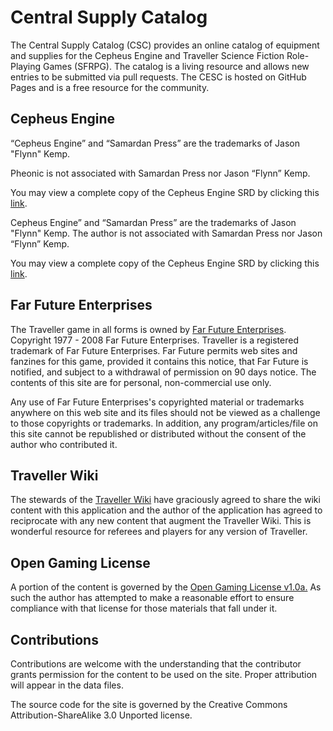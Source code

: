 # Central Supply Catalog

The Central Supply Catalog (CSC) provides an online catalog of equipment and supplies for the Cepheus Engine and Traveller Science Fiction Role-Playing Games (SFRPG). The catalog is a living resource and allows new entries to be submitted via pull requests. The CESC is hosted on GitHub Pages and is a free resource for the community.


## Cepheus Engine

“Cepheus Engine” and “Samardan Press” are the trademarks of Jason "Flynn" Kemp.

Pheonic is not associated with Samardan Press nor Jason “Flynn” Kemp.

You may view a complete copy of the Cepheus Engine SRD by clicking this <a href="https://thetrove.is/Books/Cepheus%20Engine/CE%20-%20Cepheus%20Engine%20SRD.pdf" target="_blank">link</a>.

Cepheus Engine” and “Samardan Press” are the trademarks of Jason "Flynn" Kemp. The author is not associated with Samardan Press nor Jason “Flynn” Kemp.

You may view a complete copy of the Cepheus Engine SRD by clicking this <a href="https://thetrove.is/Books/Cepheus%20Engine/CE%20-%20Cepheus%20Engine%20SRD.pdf" target="_blank">link</a>.

## Far Future Enterprises

The Traveller game in all forms is owned by <a href="https://farfuture.net" target="_blank">Far Future Enterprises</a>. Copyright 1977 - 2008 Far Future Enterprises. Traveller is a registered trademark of Far Future Enterprises. Far Future permits web sites and fanzines for this game, provided it contains this notice, that Far Future is notified, and subject to a withdrawal of permission on 90 days notice. The contents of this site are for personal, non-commercial use only.

Any use of Far Future Enterprises's copyrighted material or trademarks anywhere on this web site and its files should not be viewed as a challenge to those copyrights or trademarks. In addition, any program/articles/file on this site cannot be republished or distributed without the consent of the author who contributed it.

## Traveller Wiki

The stewards of the <a href="https://wiki.travellerrpg.com/" target="_blank">Traveller Wiki</a> have graciously agreed to share the wiki content with this application and the author of the application has agreed to reciprocate with any new content that augment the Traveller Wiki. This is wonderful resource for referees and players for any version of Traveller.

## Open Gaming License

A portion of the content is governed by the <a href="https://www.d20srd.org/ogl.htm" target="_blank">Open Gaming License v1.0a.</a> As such the author has attempted to make a reasonable effort to ensure compliance with that license for those materials that fall under it.

## Contributions

Contributions are welcome with the understanding that the contributor grants permission for the content to be used on the site. Proper attribution will appear in the data files.

The source code for the site is governed by the Creative Commons Attribution-ShareAlike 3.0 Unported license.
